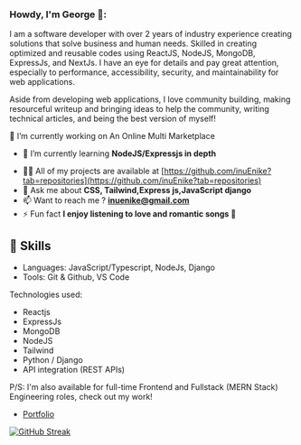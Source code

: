 ### Howdy, I'm George 🥰:

I am a software developer with over 2 years of industry experience creating solutions that solve business and human needs. Skilled in creating optimized and reusable codes using ReactJS, NodeJS, MongoDB, ExpressJs, and NextJs.
I have an eye for details and pay great attention, especially to performance, accessibility, security, and maintainability for web applications.

Aside from developing web applications, I love community building, making resourceful writeup and bringing ideas to help the community, writing technical articles, and being the best version of myself!

<!-- - 🔭 I’m currently working on [My Awesome Courier Web-App](https://nothernnights.netlify.app) -->
 🔭 I’m currently working on An Online Multi Marketplace
- 🌱 I’m currently learning **NodeJS/Expressjs in depth**
<!-- - 👯 I’m looking to collaborate on [Everse](https://danju4rizzl.github.io/everse/) -->
- 👨‍💻 All of my projects are available at [https://github.com/inuEnike?tab=repositories](https://github.com/inuEnike?tab=repositories)
- 💬 Ask me about **CSS, Tailwind,Express js,JavaScript django**
- 📫 Want to reach me ? **inuenike@gmail.com**
- ⚡ Fun fact **I enjoy listening to love and romantic songs 🤗**

## 📌 Skills

- Languages: JavaScript/Typescript, NodeJs, Django
- Tools: Git & Github, VS Code

Technologies used:

- Reactjs
- ExpressJs
- MongoDB
- NodeJS
- Tailwind
- Python / Django
- API integration (REST APIs)

P/S: I'm also available for full-time Frontend and Fullstack (MERN Stack) Engineering roles, check out my work!

- [Portfolio](https://enike.vercel.app)

  
[![GitHub Streak](https://streak-stats.demolab.com?user=inuEnike&theme=neon-dark&hide_border=true)](https://git.io/streak-stats)
